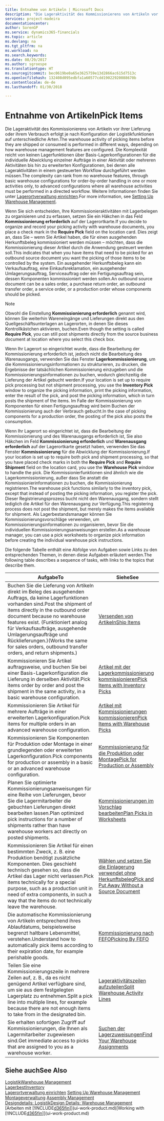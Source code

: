 ```yaml
---
title: Entnahme von Artikeln | Microsoft Docs
description: "Die Lageraktivität des Kommissionierens von Artikeln vor ihrer Lieferung oder ihrem Verbrauch erfolgt je nach Konfiguration der Logistikfunktionen auf unterschiedliche Arten. Die Komplexität der [Einrichtung](../configure-warehouse-processes.md) reicht von keinen Lagerfunktionen über grundlegende Lagerfunktionen für die individuelle Abwicklung einzelner Aufträge in einer Aktivität oder mehreren Aktivitäten bis hin zu erweiterten Konfigurationen, bei denen alle Lageraktivitäten in einem gesteuerten Workflow durchgeführt werden müssen."
services: project-madeira
documentationcenter: 
author: SorenGP
ms.service: dynamics365-financials
ms.topic: article
ms.devlang: na
ms.tgt_pltfrm: na
ms.workload: na
ms.search.keywords: 
ms.date: 08/29/2017
ms.author: sgroespe
ms.translationtype: HT
ms.sourcegitcommit: bec0619be0a65e3625759e13d2866ac615d7513c
ms.openlocfilehash: 132408d095edbfa1a60577cdd19022920088670b
ms.contentlocale: de-de
ms.lasthandoff: 01/30/2018

---
```

# <a name="pick-items"></a><span data-ttu-id="0f63c-104">Entnahme von Artikeln</span><span class="sxs-lookup"><span data-stu-id="0f63c-104">Pick Items</span></span>
<span data-ttu-id="0f63c-105">Die Lageraktivität des Kommissionierens von Artikeln vor ihrer Lieferung oder ihrem Verbrauch erfolgt je nach Konfiguration der Logistikfunktionen auf unterschiedliche Arten.</span><span class="sxs-lookup"><span data-stu-id="0f63c-105">The warehouse activity of picking items before they are shipped or consumed is performed in different ways, depending on how warehouse management features are configured.</span></span> <span data-ttu-id="0f63c-106">Die Komplexität reicht von keinen Lagerfunktionen über Basis-Lagerkonfigurationen für die individuelle Abwicklung einzelner Aufträge in einer Aktivität oder mehreren Aktivitäten bis hin zu erweiterten Konfigurationen, bei denen alle Lageraktivitäten in einem gesteuerten Workflow durchgeführt werden müssen.</span><span class="sxs-lookup"><span data-stu-id="0f63c-106">The complexity can rank from no warehouse features, through basic warehouse configurations for order-by-order handling in one or more activities only, to advanced configurations where all warehouse activities must be performed in a directed workflow.</span></span> <span data-ttu-id="0f63c-107">Weitere Informationen finden Sie unter [Lagerortverwaltung einrichten](warehouse-setup-warehouse.md).</span><span class="sxs-lookup"><span data-stu-id="0f63c-107">For more information, see [Setting Up Warehouse Management](warehouse-setup-warehouse.md).</span></span>

<span data-ttu-id="0f63c-108">Wenn Sie sich entscheiden, Ihre Kommissionieraktivitäten mit Lagerbelegen zu organisieren und zu erfassen, setzen Sie ein Häkchen in das Feld **Kommissionierung erforderlich** auf der Lagerortkarte.</span><span class="sxs-lookup"><span data-stu-id="0f63c-108">If you decide to organize and record your picking activity with warehouse documents, you place a check mark in the **Require Pick** field on the location card.</span></span> <span data-ttu-id="0f63c-109">Dies zeigt an, dass Sie – wenn Sie Artikel haben, die für einen ausgehenden Herkunftsbeleg kommissioniert werden müssen – möchten, dass die Kommissionierung dieser Artikel durch die Anwendung gesteuert werden soll.</span><span class="sxs-lookup"><span data-stu-id="0f63c-109">This indicates that when you have items that need to be picked for an outbound source document you want the picking of those items to be controlled by the system.</span></span> <span data-ttu-id="0f63c-110">Ein ausgehender Herkunftsbeleg kann ein Verkaufsauftrag, eine Einkaufsreklamation, ein ausgehender Umlagerungsauftrag, Serviceauftrag oder ein Fertigungsauftrag sein, dessen Komponenten kommissioniert werden sollen.</span><span class="sxs-lookup"><span data-stu-id="0f63c-110">An outbound source document can be a sales order, a purchase return order, an outbound transfer order, a service order, or a production order whose components should be picked.</span></span>

> [!NOTE]
> <span data-ttu-id="0f63c-111">Obwohl die Einstellung **Kommissionierung erforderlich** genannt wird, können Sie weiterhin Wareneingänge und Lieferungen direkt aus den Quellgeschäftsunterlagen an Lagerorten, in denen Sie dieses Kontrollkästchen aktivieren, buchen.</span><span class="sxs-lookup"><span data-stu-id="0f63c-111">Even though the setting is called **Require Pick**, you can still post shipments directly from the source business document at location where you select this check box.</span></span>

<span data-ttu-id="0f63c-112">Wenn Ihr Lagerort so eingerichtet wurde, dass die Bearbeitung der Kommissionierung erforderlich ist, jedoch nicht die Bearbeitung des Warenausgangs, verwenden Sie das Fenster **Lagerkommissionierung**, um die Kommissionierungsinformationen zu strukturieren, zu drucken, die Ergebnisse der tatsächlichen Kommissionierung einzugeben und die Kommissionierungsinformationen zu buchen, wodurch gleichzeitig die Lieferung der Artikel gebucht werden.</span><span class="sxs-lookup"><span data-stu-id="0f63c-112">If your location is set up to require pick processing but not shipment processing, you use the **Inventory Pick** window to organize the picking information, print the picking information, enter the result of the pick, and post the picking information, which in turn posts the shipment of the items.</span></span> <span data-ttu-id="0f63c-113">Im Falle der Kommissionierung von Komponenten für einen Fertigungsauftrag wird beim Buchen der Kommissionierung auch der Verbrauch gebucht.</span><span class="sxs-lookup"><span data-stu-id="0f63c-113">In the case of picking components for a production order, the posting of the pick also posts the consumption.</span></span>

<span data-ttu-id="0f63c-114">Wenn Ihr Lagerort so eingerichtet ist, dass die Bearbeitung der Kommissionierung und des Warenausgangs erforderlich ist, Sie also Häkchen im Feld **Kommissionierung erforderlich** und **Warenausgang erforderlich** auf der Lagerortkarte gesetzt haben, verwenden Sie das Fenster **Kommissionierung** für die Abwicklung der Kommissionierung.</span><span class="sxs-lookup"><span data-stu-id="0f63c-114">If your location is set up to require both pick and shipment processing, so that you have placed check marks in both the **Require Pick** and **Require Shipment** field on the location card, you use the **Warehouse Pick** window to handle the pick.</span></span> <span data-ttu-id="0f63c-115">Die Kommissionierfunktionen sind ähnlich wie die Lagerkommissionierung, außer dass Sie anstatt die Kommissionierinformationen zu buchen, die Kommissionierung registrieren.</span><span class="sxs-lookup"><span data-stu-id="0f63c-115">The warehouse pick functions similarly to the inventory pick, except that instead of posting the picking information, you register the pick.</span></span> <span data-ttu-id="0f63c-116">Dieser Registrierungsprozess bucht nicht den Warenausgang, sondern stellt lediglich die Artikel für den Warenausgang zur Verfügung.</span><span class="sxs-lookup"><span data-stu-id="0f63c-116">This registering process does not post the shipment, but merely makes the items available for shipment.</span></span> <span data-ttu-id="0f63c-117">Als Lagerbestandsmanager können Sie Kommissionierungsvorschläge verwenden, um Kommissionierungsinformationen zu organisieren, bevor Sie die individuellen Kommissionierungsanweisungen erstellen.</span><span class="sxs-lookup"><span data-stu-id="0f63c-117">As a warehouse manager, you can use a pick worksheets to organize pick information before creating the individual warehouse pick instructions.</span></span>

<span data-ttu-id="0f63c-118">Die folgende Tabelle enthält eine Abfolge von Aufgaben sowie Links zu den entsprechenden Themen, in denen diese Aufgaben erläutert werden.</span><span class="sxs-lookup"><span data-stu-id="0f63c-118">The following table describes a sequence of tasks, with links to the topics that describe them.</span></span>   

|<span data-ttu-id="0f63c-119">**Aufgabe**</span><span class="sxs-lookup"><span data-stu-id="0f63c-119">**To**</span></span>|<span data-ttu-id="0f63c-120">**Siehe**</span><span class="sxs-lookup"><span data-stu-id="0f63c-120">**See**</span></span>|
|------------|-------------|  
|<span data-ttu-id="0f63c-121">Buchen Sie die Lieferung von Artikeln direkt im Beleg des ausgehenden Auftrags, da keine Lagerfunktionen vorhanden sind.</span><span class="sxs-lookup"><span data-stu-id="0f63c-121">Post the shipment of items directly in the outbound order document because no warehouse features exist.</span></span> <span data-ttu-id="0f63c-122">(Funktioniert analog für Verkaufsaufträge, ausgehende Umlagerungsaufträge und Rücklieferungen.)</span><span class="sxs-lookup"><span data-stu-id="0f63c-122">(Works the same for sales orders, outbound transfer orders, and return shipments.)</span></span>|[<span data-ttu-id="0f63c-123">Versenden von Artikeln</span><span class="sxs-lookup"><span data-stu-id="0f63c-123">Ship Items</span></span>](warehouse-how-ship-items.md)|  
|<span data-ttu-id="0f63c-124">Kommissionieren Sie Artikel auftragsweise, und buchen Sie bei einer Basis-Lagerkonfiguration die Lieferung in derselben Aktivität.</span><span class="sxs-lookup"><span data-stu-id="0f63c-124">Pick items order by order and post the shipment in the same activity, in a basic warehouse configuration.</span></span>|[<span data-ttu-id="0f63c-125">Artikel mit der Lagerkommissionierung kommissionieren</span><span class="sxs-lookup"><span data-stu-id="0f63c-125">Pick Items with Inventory Picks</span></span>](warehouse-how-to-pick-items-with-inventory-picks.md)|
|<span data-ttu-id="0f63c-126">Kommissionieren Sie Artikel für mehrere Aufträge in einer erweiterten Lagerkonfiguration.</span><span class="sxs-lookup"><span data-stu-id="0f63c-126">Pick items for multiple orders in an advanced warehouse configuration.</span></span>|[<span data-ttu-id="0f63c-127">Artikel mit Kommissionierungen kommissionieren</span><span class="sxs-lookup"><span data-stu-id="0f63c-127">Pick Items with Warehouse Picks</span></span>](warehouse-how-to-pick-items-for-warehouse-shipment.md)|  
|<span data-ttu-id="0f63c-128">Kommissionieren Sie Komponenten für Produktion oder Montage in einer grundlegenden oder erweiterten Lagerkonfiguration.</span><span class="sxs-lookup"><span data-stu-id="0f63c-128">Pick components for production or assembly in a basic or an advanced warehouse configuration.</span></span>|[<span data-ttu-id="0f63c-129">Kommissionierung für die Produktion oder Montage</span><span class="sxs-lookup"><span data-stu-id="0f63c-129">Pick for Production or Assembly</span></span>](warehouse-how-to-pick-for-production.md)|  
|<span data-ttu-id="0f63c-130">Planen Sie optimierte Kommissionierungsanweisungen für eine Reihe von Lieferungen, bevor Sie die Lagermitarbeiter die gebuchten Lieferungen direkt bearbeiten lassen.</span><span class="sxs-lookup"><span data-stu-id="0f63c-130">Plan optimized pick instructions for a number of shipments rather than have warehouse workers act directly on posted shipments.</span></span>|[<span data-ttu-id="0f63c-131">Kommissionierungen im Vorschlag bearbeiten</span><span class="sxs-lookup"><span data-stu-id="0f63c-131">Plan Picks in Worksheets</span></span>](warehouse-how-to-plan-picks-in-worksheets.md)|  
|<span data-ttu-id="0f63c-132">Kommissionieren Sie Artikel für einen bestimmten Zweck, z. B. eine Produktion benötigt zusätzliche Komponenten. Dies geschieht technisch gesehen so, dass die Artikel das Lager nicht verlassen.</span><span class="sxs-lookup"><span data-stu-id="0f63c-132">Pick items technically for a special purpose, such as a production unit in need of extra components, in such a way that the items do not technically leave the warehouse.</span></span>|[<span data-ttu-id="0f63c-133">Wählen und setzen Sie die Einlagerung verwendet ohne Herkunftsbeleg</span><span class="sxs-lookup"><span data-stu-id="0f63c-133">Pick and Put Away Without a Source Document</span></span>](warehouse-how-to-create-put-aways-from-internal-put-aways.md)|
|<span data-ttu-id="0f63c-134">Die automatische Kommissionierung von Artikeln entsprechend ihres Ablaufdatums, beispielsweise begrenzt haltbare Lebensmittel, verstehen.</span><span class="sxs-lookup"><span data-stu-id="0f63c-134">Understand how to automatically pick items according to their expiration date, for example perishable goods.</span></span>|[<span data-ttu-id="0f63c-135">Kommissionierung nach FEFO</span><span class="sxs-lookup"><span data-stu-id="0f63c-135">Picking By FEFO</span></span>](warehouse-picking-by-fefo.md)|
|<span data-ttu-id="0f63c-136">Teilen Sie eine Kommissionierungszeile in mehrere Zeilen auf, z. B., da es nicht genügend Artikel verfügbare sind, um sie aus dem festgelegten Lagerplatz zu entnehmen.</span><span class="sxs-lookup"><span data-stu-id="0f63c-136">Split a pick line into multiple lines, for example because there are not enough items to take from in the designated bin.</span></span>|[<span data-ttu-id="0f63c-137">Lageraktivitätszeilen aufzuteilen</span><span class="sxs-lookup"><span data-stu-id="0f63c-137">Split Warehouse Activity Lines</span></span>](warehouse-how-to-split-warehouse-activity-lines.md)|
|<span data-ttu-id="0f63c-138">Sie erhalten sofortigen Zugriff auf Kommissionierungen, die Ihnen als Lagermitarbeiter zugewiesen sind.</span><span class="sxs-lookup"><span data-stu-id="0f63c-138">Get immediate access to picks that are assigned to you as a warehouse worker.</span></span>|[<span data-ttu-id="0f63c-139">Suchen der Lagerzuweisungen</span><span class="sxs-lookup"><span data-stu-id="0f63c-139">Find Your Warehouse Assignments</span></span>](warehouse-how-to-find-your-warehouse-assignments.md)|  

## <a name="see-also"></a><span data-ttu-id="0f63c-140">Siehe auch</span><span class="sxs-lookup"><span data-stu-id="0f63c-140">See Also</span></span>  
[<span data-ttu-id="0f63c-141">Logistik</span><span class="sxs-lookup"><span data-stu-id="0f63c-141">Warehouse Management</span></span>](warehouse-manage-warehouse.md)  
[<span data-ttu-id="0f63c-142">Lagerbest</span><span class="sxs-lookup"><span data-stu-id="0f63c-142">Inventory</span></span>](inventory-manage-inventory.md)  
<span data-ttu-id="0f63c-143">[Lagerortverwaltung einrichten](warehouse-setup-warehouse.md)   </span><span class="sxs-lookup"><span data-stu-id="0f63c-143">[Setting Up Warehouse Management](warehouse-setup-warehouse.md)   </span></span>  
<span data-ttu-id="0f63c-144">[Montageverwaltung](assembly-assemble-items.md)  </span><span class="sxs-lookup"><span data-stu-id="0f63c-144">[Assembly Management](assembly-assemble-items.md)  </span></span>  
[<span data-ttu-id="0f63c-145">Designdetails: Logistik</span><span class="sxs-lookup"><span data-stu-id="0f63c-145">Design Details: Warehouse Management</span></span>](design-details-warehouse-management.md)  
<span data-ttu-id="0f63c-146">[Arbeiten mit [!INCLUDE[d365fin](includes/d365fin_md.md)]](ui-work-product.md)</span><span class="sxs-lookup"><span data-stu-id="0f63c-146">[Working with [!INCLUDE[d365fin](includes/d365fin_md.md)]](ui-work-product.md)</span></span>

